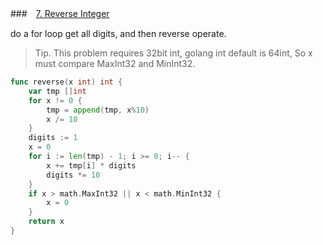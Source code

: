 ###　[7. Reverse Integer]

do a for loop get all digits, and then reverse operate.

>Tip. This problem requires 32bit int, golang int default is 64int, So x must compare MaxInt32 and MinInt32.

```go
func reverse(x int) int {
	var tmp []int
	for x != 0 {
		tmp = append(tmp, x%10)
		x /= 10
	}
	digits := 1
	x = 0
	for i := len(tmp) - 1; i >= 0; i-- {
		x += tmp[i] * digits
		digits *= 10
	}
	if x > math.MaxInt32 || x < math.MinInt32 {
		x = 0
	}
	return x
}
```

[7. Reverse Integer]: https://leetcode.com/problems/reverse-integer/